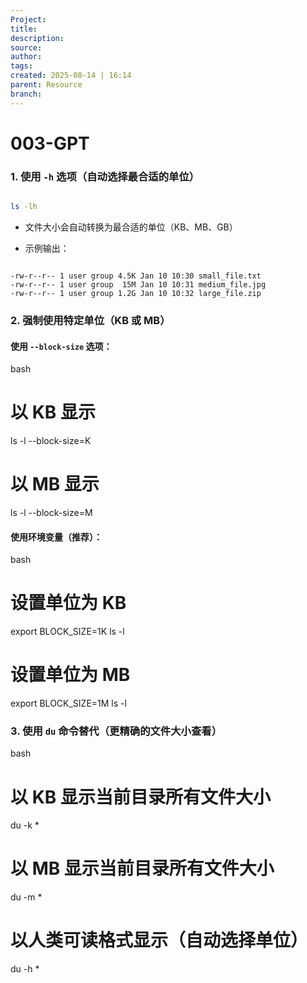 ```yaml
---
Project:
title: 
description: 
source: 
author: 
tags: 
created: 2025-08-14 | 16:14
parent: Resource
branch: 
---
```

# 003-GPT
### 1. 使用 `-h` 选项（自动选择最合适的单位）

```bash

ls -lh
```
- 文件大小会自动转换为最合适的单位（KB、MB、GB）
    
- 示例输出：
```text

-rw-r--r-- 1 user group 4.5K Jan 10 10:30 small_file.txt
-rw-r--r-- 1 user group  15M Jan 10 10:31 medium_file.jpg
-rw-r--r-- 1 user group 1.2G Jan 10 10:32 large_file.zip
```


### 2. 强制使用特定单位（KB 或 MB）

#### 使用 `--block-size` 选项：

bash

# 以 KB 显示
ls -l --block-size=K

# 以 MB 显示
ls -l --block-size=M

#### 使用环境变量（推荐）：

bash

# 设置单位为 KB
export BLOCK_SIZE=1K
ls -l

# 设置单位为 MB
export BLOCK_SIZE=1M
ls -l

### 3. 使用 `du` 命令替代（更精确的文件大小查看）

bash

# 以 KB 显示当前目录所有文件大小
du -k *

# 以 MB 显示当前目录所有文件大小
du -m *

# 以人类可读格式显示（自动选择单位）
du -h *